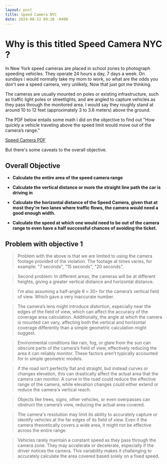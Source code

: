```yaml
---
layout: post
title: Speed Camera NYC
date: 2024-08-12 09:28 -0400
---
```



# Why is this titled Speed Camera NYC ?

In New York speed cameras are placed in school zones to photograph speeding vehicles. They operate 24 hours a day, 7 days a week. On sundays i would normally take my mom to work, so what are the odds you don't see a speed camera, very unlikely, Now that just got me thinking.

The cameras are usually mounted on poles or existing infrastructure, such as traffic light poles or streetlights, and are angled to capture vehicles as they pass through the monitored area. I would say they roughly stand at around 10 to 12 feet (approximately 3 to 3.6 meters) above the ground.


The PDF below entails some math i did on the objective to find out "How quickly a vehicle traveling above the speed limit would move out of the camera’s range."

[Speed Camera PDF](assets/Speed_Camera.pdf)

But there's some caveats to the overall objective. 

## Overall Objective

- **Calculate the entire area of the speed camera range**

- **Calculate the vertical distance or more the straight line path the car is driving in**

- **Calculate the horizontal distance of the Speed Camera, given that at most they're two lanes where traffic flows, the camera would need a good enough width.**

- **Calculate the speed at which one would need to be out of the camera range to even have a half successful chances of avoiding the ticket.**

## Problem with objective 1
  > Problem with the above is that we are limited to using the camera footage provided of the violation. The footage at times varies, for example: "7 seconds", "15 seconds", "20 seconds". 

  > Second problem: In different areas, the cameras will be at different heights, giving a greater vertical distance and horizontal distance.

  > I'm also assuming a half-angle θ = 30◦ for the camera’s vertical field of view. Which gave a very inaccurate number.

  > The camera’s lens might introduce distortion, especially near the edges of the field of view, which can affect the accuracy of the coverage area calculation. Additionally, the angle at which the camera is mounted can vary, affecting both the vertical and horizontal coverage differently than a simple geometric calculation might suggest.

  > Environmental conditions like rain, fog, or glare from the sun can obscure parts of the camera’s field of view, effectively reducing the area it can reliably monitor. These factors aren’t typically accounted for in simple geometric models.

  > if the road isn’t perfectly flat and straight, but instead curves or changes elevation, this can drastically affect the actual area that the camera can monitor. A curve in the road could reduce the effective range of the camera, while elevation changes could either extend or reduce the camera's vertical reach.

  > Objects like trees, signs, other vehicles, or even overpasses can obstruct the camera’s view, reducing the actual area covered.

  > The camera's resolution may limit its ability to accurately capture or identify vehicles at the far edges of its field of view. Even if the camera theoretically covers a wide area, it might not be effective across the entire range.

  > Vehicles rarely maintain a constant speed as they pass through the camera zone. They may accelerate or decelerate, especially if the driver notices the camera. This variability makes it challenging to accurately calculate the area covered based solely on a fixed speed.

